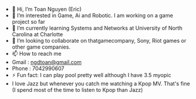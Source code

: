 - 👋 Hi, I’m Toan Nguyen (Eric)
- 👀 I’m interested in Game, Ai and Robotic. I am working on a game project so far
- 🌱 I’m currently learning Systems and Networks at University of North Carolina at Charlotte
- 💞️ I’m looking to collaborate on thatgamecompany, Sony, Riot games or other game companies.
- 📫 How to reach me
- Gmail : ngdtoan@gmail.com
- Phone : 7042990607
- ⚡ Fun fact: I can play pool pretty well although I have 3.5 myopic
- I love Jazz but whenever you catch me watching a Kpop MV. That's fine (I spend most of the time to listen to Kpop than Jazz)
<!---
ericnguyen58/ericnguyen58 is a ✨ special ✨ repository because its `README.md` (this file) appears on your GitHub profile.
You can click the Preview link to take a look at your changes.
--->
